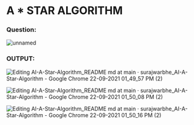 # A * STAR ALGORITHM

### Question: 
![unnamed](https://user-images.githubusercontent.com/67333590/134307338-0cf89d95-c00a-48a7-b0fb-27ba45dfe624.png)

### OUTPUT:

![Editing AI-A-Star-Algorithm_README md at main · surajwarbhe_AI-A-Star-Algorithm - Google Chrome 22-09-2021 01_49_57 PM (2)](https://user-images.githubusercontent.com/67333590/134308818-00c9e7f4-d5c5-4911-bbb0-54d6dda58626.png)

![Editing AI-A-Star-Algorithm_README md at main · surajwarbhe_AI-A-Star-Algorithm - Google Chrome 22-09-2021 01_50_08 PM (2)](https://user-images.githubusercontent.com/67333590/134308740-98463168-b1cc-4ac1-a287-315a4382a7c2.png)

![Editing AI-A-Star-Algorithm_README md at main · surajwarbhe_AI-A-Star-Algorithm - Google Chrome 22-09-2021 01_50_16 PM (2)](https://user-images.githubusercontent.com/67333590/134308628-56f6dd63-13b2-4fab-9a13-e37354b49c5b.png)

